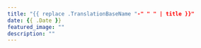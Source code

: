 ```yaml
---
title: "{{ replace .TranslationBaseName "-" " " | title }}"
date: {{ .Date }}
featured_image: ""
description: ""
---
```

